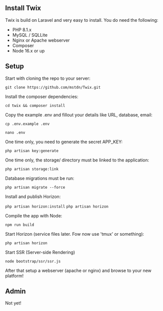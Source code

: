 ## Install Twix

Twix is build on Laravel and very easy to install. You do need the following:

- PHP 8.1.x
- MySQL / SQLLite
- Nginx or Apache webserver
- Composer
- Node 16.x or up


## Setup

Start with cloning the repo to your server:

`git clone https://github.com/mstdn/Twix.git`



Install the composer dependencies:

`cd twix && composer install`


Copy the example .env and fillout your details like URL, database, email:

`cp .env.example .env`

`nano .env`


One time only, you need to generate the secret APP_KEY:

`php artisan key:generate`


One time only, the storage/ directory must be linked to the application:

`php artisan storage:link`


Database migrations must be run:

`php artisan migrate --force`


Install and publish Horizon:

`php artisan horizon:install`
`php artisan horizon`


Compile the app with Node:

`npm run build`


Start Horizon (service files later. Fow now use 'tmux' or something):

`php artisan horizon`


Start SSR (Server-side Rendering)

`node bootstrap/ssr/ssr.js`


After that setup a webserver (apache or nginx) and browse to your new platform!

## Admin

Not yet!
